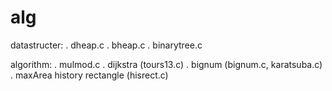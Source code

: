 alg
===

datastructer:
. dheap.c
. bheap.c
. binarytree.c

algorithm:
. mulmod.c
. dijkstra (tours13.c)
. bignum (bignum.c, karatsuba.c)
. maxArea history rectangle (hisrect.c)
